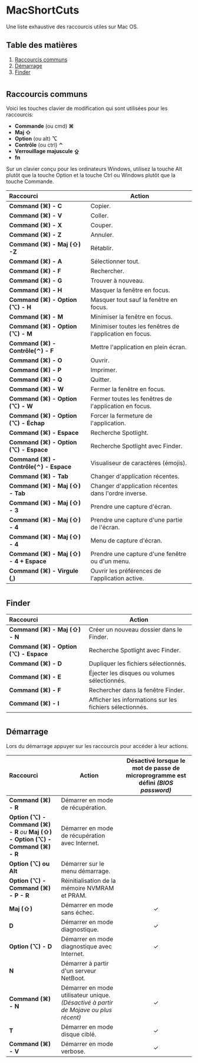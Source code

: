 # MacShortCuts
Une liste exhaustive des raccourcis utiles sur Mac OS.

## Table des matières
1. [Raccourcis communs](#Raccourcis-communs)
1. [Démarrage](#Demarrage)
1. [Finder](#Finder)


# <h2 id="Raccourcis-communs">Raccourcis communs</h2>
Voici les touches clavier de modification qui sont utilisées pour les raccourcis:
- **Commande** (ou cmd) **⌘**
- **Maj ⇧**
- **Option** (ou alt) **⌥**
- **Contrôle** (ou ctrl) **⌃**
- **Verrouillage majuscule ⇪**
- **fn** 

Sur un clavier conçu pour les ordinateurs Windows, utilisez la touche Alt plutôt que la touche Option et la touche Ctrl ou Windows plutôt que la touche Commande.

| Raccourci | Action |
| :--- | --- |
| **Command (⌘) - C** | Copier.
| **Command (⌘) - V** | Coller.
| **Command (⌘) - X** | Couper.
| **Command (⌘) - Z** | Annuler.
| **Command (⌘) - Maj (⇧) -Z** | Rétablir.
| **Command (⌘) - A** | Sélectionner tout.
| **Command (⌘) - F** | Rechercher.
| **Command (⌘) - G** | Trouver à nouveau.
| **Command (⌘) - H** | Masquer la fenêtre en focus.
| **Command (⌘) - Option (⌥) - H** | Masquer tout sauf la fenêtre en focus.
| **Command (⌘) - M** | Minimiser la fenêtre en focus.
| **Command (⌘) - Option (⌥) - M** | Minimiser toutes les fenêtres de l'application en focus.
| **Command (⌘) - Contrôle(⌃) - F** | Mettre l'application en plein écran.
| **Command (⌘) - O** | Ouvrir.
| **Command (⌘) - P** | Imprimer.
| **Command (⌘) - Q** | Quitter.
| **Command (⌘) - W** | Fermer la fenêtre en focus.
| **Command (⌘) - Option (⌥) - W** | Fermer toutes les fenêtres de l'application en focus.
| **Command (⌘) - Option (⌥) - Échap** | Forcer la fermeture de l'application.
| **Command (⌘) - Espace** | Recherche Spotlight.
| **Command (⌘) - Option (⌥) - Espace** | Recherche Spotlight avec Finder.
| **Command (⌘) - Contrôle(⌃) - Espace** | Visualiseur de caractères (émojis).
| **Command (⌘) - Tab** | Changer d'application récentes.
| **Command (⌘) - Maj (⇧) - Tab** | Changer d'application récentes dans l'ordre inverse.
| **Command (⌘) - Maj (⇧) - 3** | Prendre une capture d'écran.
| **Command (⌘) - Maj (⇧) - 4** | Prendre une capture d'une partie de l'écran.
| **Command (⌘) - Maj (⇧) - 4** | Menu de capture d'écran.
| **Command (⌘) - Maj (⇧) - 4 + Espace** | Prendre une capture d'une fenêtre ou d'un menu.
| **Command (⌘) - Virgule (,)** | Ouvrir les préférences de l'application active.

# <h2 id="Finder">Finder</h2>

| Raccourci | Action |
| :--- | --- |
| **Command (⌘) - Maj (⇧) - N** | Créer un nouveau dossier dans le Finder.
| **Command (⌘) - Option (⌥) - Espace** | Recherche Spotlight avec Finder.
| **Command (⌘) - D** | Dupliquer les fichiers sélectionnés.
| **Command (⌘) - E** | Éjecter les disques ou volumes sélectionnés.
| **Command (⌘) - F** | Rechercher dans la fenêtre Finder.
| **Command (⌘) - I** | Afficher les informations sur les fichiers sélectionnés.


# <h2 id="Demarrage">Démarrage</h2>

Lors du démarrage appuyer sur les raccourcis pour accéder à leur actions.

| Raccourci | Action | Désactivé lorsque le mot de passe de microprogramme est défini *(BIOS password)* |
| :--- | --- | :---: |
| **Command (⌘) - R** | Démarrer en mode de récupération.
| **Option (⌥) - Command (⌘) - R** *ou* **Maj (⇧) - Option (⌥) - Command (⌘) - R** | Démarrer en mode de récupération avec Internet.
| **Option (⌥) ou Alt** | Démarrer sur le menu démarrage.
| **Option (⌥) - Command (⌘) - P - R** | Réinitialisation de la mémoire NVMRAM et PRAM.
| **Maj (⇧)** | Démarrer en mode sans échec. | ✓
| **D** | Démarrer en mode diagnostique. | ✓
| **Option (⌥) - D** | Démarrer en mode diagnostique avec Internet. | ✓
| **N** | Démarrer à partir d'un serveur NetBoot.
| **Command (⌘) - N** | Démarrer en mode utilisateur unique. *(Désactivé à partir de Mojave ou plus récent)*  | ✓
| **T** | Démarrer en mode disque ciblé.  | ✓
| **Command (⌘) - V** | Démarrer en mode verbose.| ✓
